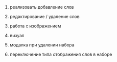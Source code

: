 1. реализовать добавление слов
2. редактирование / удаление слов
3. работа с изображением
4. визуал

5. модалка при удалении набора
6. переключение типа отображения слов в наборе

